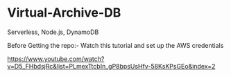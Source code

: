 # Virtual-Archive-DB
Serverless, Node.js, DynamoDB

Before Getting the repo:- Watch this tutorial and set up the AWS credentials

https://www.youtube.com/watch?v=D5_FHbdsjRc&list=PLmexTtcbIn_gP8bpsUsHfv-58KsKPsGEo&index=2
